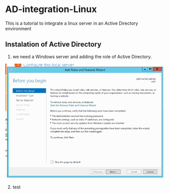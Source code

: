 # AD-integration-Linux
This is a tutorial to integrate a linux server in an Active Directory environment

## Instalation of Active Directory
1. we need a Windows server and adding the role of Active Directory.

![AD server installation](https://github.com/jean0828/AD-integration-Linux/blob/main/ADserver1.png)

2. test
